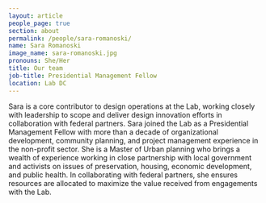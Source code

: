 ```yaml
---
layout: article
people_page: true
section: about
permalink: /people/sara-romanoski/
name: Sara Romanoski
image_name: sara-romanoski.jpg
pronouns: She/Her
title: Our team
job-title: Presidential Management Fellow
location: Lab DC
---
```


Sara is a core contributor to design operations at the Lab, working closely with leadership to scope and deliver design innovation efforts in collaboration with federal partners. Sara joined the Lab as a Presidential Management Fellow with more than a decade of organizational development, community planning, and project management experience in the non-profit sector. She is a Master of Urban planning who brings a wealth of experience working in close partnership with local government and activists on issues of preservation, housing, economic development, and public health. In collaborating with federal partners, she ensures resources are allocated to maximize the value received from engagements with the Lab.
